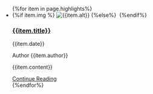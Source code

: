 <div class="grid-row grid-gap">
  <div class="tablet:grid-col-6">
    <ul class="usa-collection annnouncement">
    {%for item in page.highlights%}
      <li class="usa-collection__item announcement-wrapper">
      {%if item.img %}
        <img
        class="usa-collection__img"
        src="{{item.img}}"
        alt="{{item.alt}}"
        />
        {%else%}
        <img class="usa-collection__img">
        {%endif%}
        <div class="usa-collection__body">
            <div class="announcement-header">
                <h3 class="usa-collection__heading">
                    <a
                    class="usa-link"
                    href="{{item.href}}">
                    {{item.title}}
                    </a>
                </h3>
                <span>{{item.date}}</span>
            </div>
          <p class="author">Author {{item.author}}</p>
          <p class="usa-collection__description">
            {{item.content}}
          </p>
          <a href="" class="announcement-link">Continue Reading</a><i class="fa-solid fa-arrow-right"></i>
        </div>
      </li>
    {%endfor%}
    </ul>
  </div>
</div>